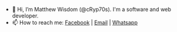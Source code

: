 - 👋 Hi, I’m Matthew Wisdom (@cRyp70s). I'm a software and web developer.
- 📫 How to reach me: <a href="https://web.facebook.com/matthew.wisdom.923/">Facebook</a> | <a href="mailto:matthewwisdom11@gmail.com">Email</a> | <a href="https://wa.link/cq67zk">Whatsapp</a>
